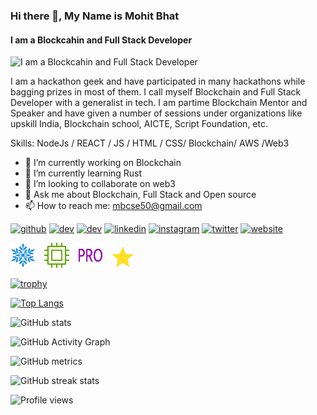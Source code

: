 ### Hi there 👋, My Name is Mohit Bhat
#### I am a Blockcahin and Full Stack Developer
![I am a Blockcahin and Full Stack Developer](https://drive.google.com/file/d/1ligAK1iBRPw17hFdM2m7h-wAsOX-Yiay/view?usp=sharing)

I am a hackathon geek and have participated in many hackathons while bagging prizes in most of them. I call myself Blockchain and Full Stack Developer with a generalist in tech. I am partime Blockchain Mentor and Speaker and have given a number of sessions under organizations like upskill India, Blockchain school, AICTE, Script Foundation, etc.

Skills: NodeJs / REACT / JS / HTML / CSS/ Blockchain/ AWS /Web3

- 🔭 I’m currently working on Blockchain 
- 🌱 I’m currently learning Rust 
- 👯 I’m looking to collaborate on web3 
- 💬 Ask me about Blockchain, Full Stack and Open source 
- 📫 How to reach me: mbcse50@gmail.com 


[<img src='https://cdn.jsdelivr.net/npm/simple-icons@3.0.1/icons/github.svg' alt='github' height='40'>](https://github.com/mbcse)  [<img src='https://cdn.jsdelivr.net/npm/simple-icons@3.0.1/icons/dev-dot-to.svg' alt='dev' height='40'>](https://dev.to/mbcse)  [<img src='https://cdn.jsdelivr.net/npm/simple-icons@3.0.1/icons/hashnode.svg' alt='dev' height='40'>](https://mbcse.hashnode.dev/)  [<img src='https://cdn.jsdelivr.net/npm/simple-icons@3.0.1/icons/linkedin.svg' alt='linkedin' height='40'>](https://www.linkedin.com/in/https://www.linkedin.com/in/mbcse/)  [<img src='https://cdn.jsdelivr.net/npm/simple-icons@3.0.1/icons/instagram.svg' alt='instagram' height='40'>](https://www.instagram.com/mbcse50/)  [<img src='https://cdn.jsdelivr.net/npm/simple-icons@3.0.1/icons/twitter.svg' alt='twitter' height='40'>](https://twitter.com/mbcse50)  [<img src='https://cdn.jsdelivr.net/npm/simple-icons@3.0.1/icons/icloud.svg' alt='website' height='40'>](https://www.mbcse.tech)  

<a href='https://archiveprogram.github.com/'><img src='https://raw.githubusercontent.com/acervenky/animated-github-badges/master/assets/acbadge.gif' width='40' height='40'></a> <a href='https://docs.github.com/en/developers'><img src='https://raw.githubusercontent.com/acervenky/animated-github-badges/master/assets/devbadge.gif' width='40' height='40'></a> <a href='https://github.com/pricing'><img src='https://raw.githubusercontent.com/acervenky/animated-github-badges/master/assets/pro.gif' width='40' height='40'></a> <a href='https://stars.github.com/'><img src='https://raw.githubusercontent.com/acervenky/animated-github-badges/master/assets/starbadge.gif' width='35' height='35'></a> 

[![trophy](https://github-profile-trophy.vercel.app/?username=mbcse)](https://github.com/ryo-ma/github-profile-trophy)

[![Top Langs](https://github-readme-stats.vercel.app/api/top-langs/?username=mbcse)](https://github.com/anuraghazra/github-readme-stats)

![GitHub stats](https://github-readme-stats.vercel.app/api?username=mbcse&show_icons=true&count_private=true)  

![GitHub Activity Graph](https://activity-graph.herokuapp.com/graph?username=mbcse)  

![GitHub metrics](https://metrics.lecoq.io/mbcse)  

![GitHub streak stats](https://github-readme-streak-stats.herokuapp.com/?user=mbcse)  

![Profile views](https://gpvc.arturio.dev/mbcse)  

